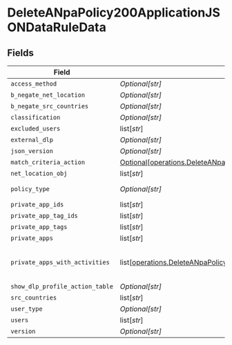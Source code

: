 # DeleteANpaPolicy200ApplicationJSONDataRuleData


## Fields

| Field                                                                                                                                                                                              | Type                                                                                                                                                                                               | Required                                                                                                                                                                                           | Description                                                                                                                                                                                        | Example                                                                                                                                                                                            |
| -------------------------------------------------------------------------------------------------------------------------------------------------------------------------------------------------- | -------------------------------------------------------------------------------------------------------------------------------------------------------------------------------------------------- | -------------------------------------------------------------------------------------------------------------------------------------------------------------------------------------------------- | -------------------------------------------------------------------------------------------------------------------------------------------------------------------------------------------------- | -------------------------------------------------------------------------------------------------------------------------------------------------------------------------------------------------- |
| `access_method`                                                                                                                                                                                    | *Optional[str]*                                                                                                                                                                                    | :heavy_minus_sign:                                                                                                                                                                                 | N/A                                                                                                                                                                                                | Client                                                                                                                                                                                             |
| `b_negate_net_location`                                                                                                                                                                            | *Optional[str]*                                                                                                                                                                                    | :heavy_minus_sign:                                                                                                                                                                                 | N/A                                                                                                                                                                                                | <boolean>                                                                                                                                                                                          |
| `b_negate_src_countries`                                                                                                                                                                           | *Optional[str]*                                                                                                                                                                                    | :heavy_minus_sign:                                                                                                                                                                                 | N/A                                                                                                                                                                                                | <boolean>                                                                                                                                                                                          |
| `classification`                                                                                                                                                                                   | *Optional[str]*                                                                                                                                                                                    | :heavy_minus_sign:                                                                                                                                                                                 | N/A                                                                                                                                                                                                | <string>                                                                                                                                                                                           |
| `excluded_users`                                                                                                                                                                                   | list[*str*]                                                                                                                                                                                        | :heavy_minus_sign:                                                                                                                                                                                 | N/A                                                                                                                                                                                                | <string>,<string>                                                                                                                                                                                  |
| `external_dlp`                                                                                                                                                                                     | *Optional[str]*                                                                                                                                                                                    | :heavy_minus_sign:                                                                                                                                                                                 | N/A                                                                                                                                                                                                | <boolean>                                                                                                                                                                                          |
| `json_version`                                                                                                                                                                                     | *Optional[str]*                                                                                                                                                                                    | :heavy_minus_sign:                                                                                                                                                                                 | N/A                                                                                                                                                                                                | <integer>                                                                                                                                                                                          |
| `match_criteria_action`                                                                                                                                                                            | [Optional[operations.DeleteANpaPolicy200ApplicationJSONDataRuleDataMatchCriteriaAction]](undefined/models/operations/deleteanpapolicy200applicationjsondataruledatamatchcriteriaaction.md)         | :heavy_minus_sign:                                                                                                                                                                                 | N/A                                                                                                                                                                                                |                                                                                                                                                                                                    |
| `net_location_obj`                                                                                                                                                                                 | list[*str*]                                                                                                                                                                                        | :heavy_minus_sign:                                                                                                                                                                                 | N/A                                                                                                                                                                                                | <string>,<string>                                                                                                                                                                                  |
| `policy_type`                                                                                                                                                                                      | *Optional[str]*                                                                                                                                                                                    | :heavy_minus_sign:                                                                                                                                                                                 | N/A                                                                                                                                                                                                | private-app                                                                                                                                                                                        |
| `private_app_ids`                                                                                                                                                                                  | list[*str*]                                                                                                                                                                                        | :heavy_minus_sign:                                                                                                                                                                                 | N/A                                                                                                                                                                                                | <string>,<string>                                                                                                                                                                                  |
| `private_app_tag_ids`                                                                                                                                                                              | list[*str*]                                                                                                                                                                                        | :heavy_minus_sign:                                                                                                                                                                                 | N/A                                                                                                                                                                                                | <string>,<string>                                                                                                                                                                                  |
| `private_app_tags`                                                                                                                                                                                 | list[*str*]                                                                                                                                                                                        | :heavy_minus_sign:                                                                                                                                                                                 | N/A                                                                                                                                                                                                | <string>,<string>                                                                                                                                                                                  |
| `private_apps`                                                                                                                                                                                     | list[*str*]                                                                                                                                                                                        | :heavy_minus_sign:                                                                                                                                                                                 | N/A                                                                                                                                                                                                | <string>,<string>                                                                                                                                                                                  |
| `private_apps_with_activities`                                                                                                                                                                     | list[[operations.DeleteANpaPolicy200ApplicationJSONDataRuleDataPrivateAppsWithActivities](undefined/models/operations/deleteanpapolicy200applicationjsondataruledataprivateappswithactivities.md)] | :heavy_minus_sign:                                                                                                                                                                                 | N/A                                                                                                                                                                                                | [object Object],[object Object]                                                                                                                                                                    |
| `show_dlp_profile_action_table`                                                                                                                                                                    | *Optional[str]*                                                                                                                                                                                    | :heavy_minus_sign:                                                                                                                                                                                 | N/A                                                                                                                                                                                                | <boolean>                                                                                                                                                                                          |
| `src_countries`                                                                                                                                                                                    | list[*str*]                                                                                                                                                                                        | :heavy_minus_sign:                                                                                                                                                                                 | N/A                                                                                                                                                                                                | <string>,<string>                                                                                                                                                                                  |
| `user_type`                                                                                                                                                                                        | *Optional[str]*                                                                                                                                                                                    | :heavy_minus_sign:                                                                                                                                                                                 | N/A                                                                                                                                                                                                | user                                                                                                                                                                                               |
| `users`                                                                                                                                                                                            | list[*str*]                                                                                                                                                                                        | :heavy_minus_sign:                                                                                                                                                                                 | N/A                                                                                                                                                                                                | <string>,<string>                                                                                                                                                                                  |
| `version`                                                                                                                                                                                          | *Optional[str]*                                                                                                                                                                                    | :heavy_minus_sign:                                                                                                                                                                                 | N/A                                                                                                                                                                                                | <integer>                                                                                                                                                                                          |